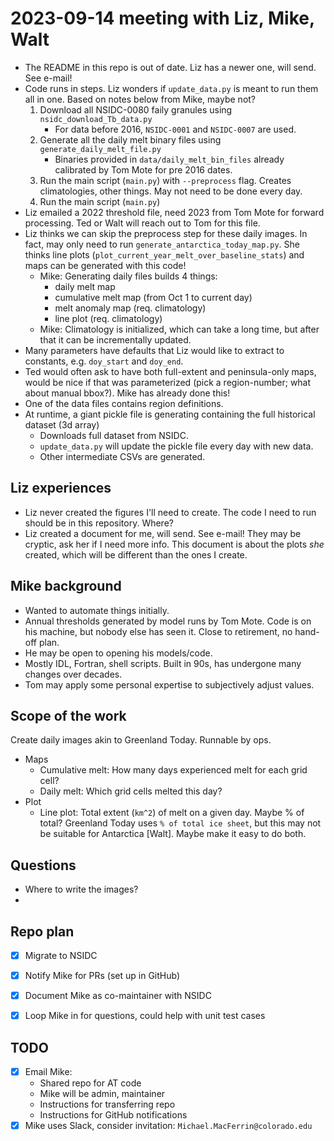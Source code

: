 # 2023-09-14 meeting with Liz, Mike, Walt

- The README in this repo is out of date. Liz has a newer one, will send. See
  e-mail!
- Code runs in steps. Liz wonders if `update_data.py` is meant to run them all
  in one. Based on notes below from Mike, maybe not?
  1.  Download all NSIDC-0080 faily granules using `nsidc_download_Tb_data.py`
      - For data before 2016, `NSIDC-0001` and `NSIDC-0007` are used.
  2.  Generate all the daily melt binary files using
      `generate_daily_melt_file.py`
      - Binaries provided in `data/daily_melt_bin_files` already calibrated by
        Tom Mote for pre 2016 dates.
  3.  Run the main script (`main.py`) with `--preprocess` flag. Creates
      climatologies, other things. May not need to be done every day.
  4.  Run the main script (`main.py`)
- Liz emailed a 2022 threshold file, need 2023 from Tom Mote for forward
  processing. Ted or Walt will reach out to Tom for this file.
- Liz thinks we can skip the preprocess step for these daily images. In fact,
  may only need to run `generate_antarctica_today_map.py`. She thinks line plots
  (`plot_current_year_melt_over_baseline_stats`) and maps can be generated with
  this code!
  - Mike: Generating daily files builds 4 things:
    - daily melt map
    - cumulative melt map (from Oct 1 to current day)
    - melt anomaly map (req. climatology)
    - line plot (req. climatology)
  - Mike: Climatology is initialized, which can take a long time, but after that
    it can be incrementally updated.
- Many parameters have defaults that Liz would like to extract to constants,
  e.g. `doy_start` and `doy_end`.
- Ted would often ask to have both full-extent and peninsula-only maps, would be
  nice if that was parameterized (pick a region-number; what about manual
  bbox?). Mike has already done this!
- One of the data files contains region definitions.
- At runtime, a giant pickle file is generating containing the full historical
  dataset (3d array)
  - Downloads full dataset from NSIDC.
  - `update_data.py` will update the pickle file every day with new data.
  - Other intermediate CSVs are generated.


## Liz experiences

- Liz never created the figures I'll need to create. The code I need to run
  should be in this repository. Where?
- Liz created a document for me, will send. See e-mail! They may be cryptic, ask
  her if I need more info. This document is about the plots _she_ created, which
  will be different than the ones I create.


## Mike background

- Wanted to automate things initially.
- Annual thresholds generated by model runs by Tom Mote. Code is on his machine,
  but nobody else has seen it. Close to retirement, no hand-off plan.
- He may be open to opening his models/code.
- Mostly IDL, Fortran, shell scripts. Built in 90s, has undergone many changes
  over decades.
- Tom may apply some personal expertise to subjectively adjust values.


## Scope of the work

Create daily images akin to Greenland Today. Runnable by ops.

- Maps
  - Cumulative melt: How many days experienced melt for each grid cell?
  - Daily melt: Which grid cells melted this day?
- Plot
  - Line plot: Total extent (`km^2`) of melt on a given day. Maybe % of total?
    Greenland Today uses `% of total ice sheet`, but this may not be suitable
    for Antarctica [Walt]. Maybe make it easy to do both.


## Questions

- Where to write the images?
-


## Repo plan

- [x] Migrate to NSIDC
- [x] Notify Mike for PRs (set up in GitHub)
- [x] Document Mike as co-maintainer with NSIDC
- [x] Loop Mike in for questions, could help with unit test cases


## TODO

- [x] Email Mike:
  - Shared repo for AT code
  - Mike will be admin, maintainer
  - Instructions for transferring repo
  - Instructions for GitHub notifications
- [x] Mike uses Slack, consider invitation: `Michael.MacFerrin@colorado.edu`
